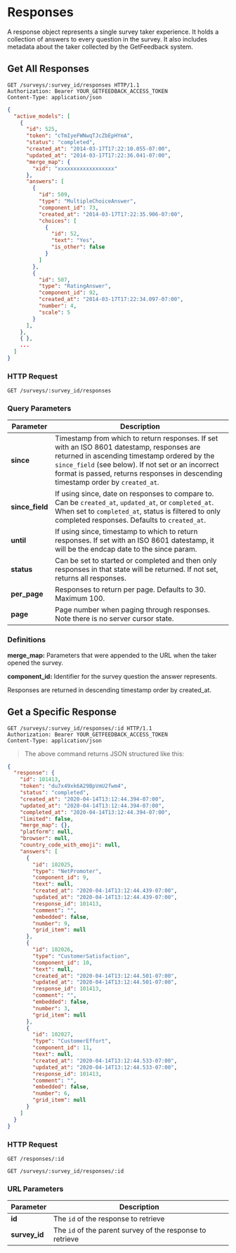 # Responses
<aside class="notice">
A response object represents a single survey taker experience. It holds a collection of answers to every question in the survey. It also includes metadata about the taker collected by the GetFeedback system.
</aside>

## Get All Responses

```http
GET /surveys/:survey_id/responses HTTP/1.1
Authorization: Bearer YOUR_GETFEEDBACK_ACCESS_TOKEN
Content-Type: application/json
```

```json
{
  "active_models": [
    {
      "id": 525,
      "token": "cTmIyeFWNwqTJcZbEpHYmA",
      "status": "completed",
      "created_at": "2014-03-17T17:22:10.055-07:00",
      "updated_at": "2014-03-17T17:22:36.041-07:00",
      "merge_map": {
        "xid": "xxxxxxxxxxxxxxxxxx"
      },
      "answers": [
        {
          "id": 509,
          "type": "MultipleChoiceAnswer",
          "component_id": 73,
          "created_at": "2014-03-17T17:22:35.906-07:00",
          "choices": [
            {
              "id": 52,
              "text": "Yes",
              "is_other": false
            }
          ]
        },
        {
          "id": 507,
          "type": "RatingAnswer",
          "component_id": 92,
          "created_at": "2014-03-17T17:22:34.097-07:00",
          "number": 4,
          "scale": 5
        }
      ],
    },
    { },
    ...
  ]
}
```

### HTTP Request

`GET /surveys/:survey_id/responses`

### Query Parameters

Parameter | Description
--------- | -----------
**since** | Timestamp from which to return responses. If set with an ISO 8601 datestamp, responses are returned in ascending timestamp ordered by the `since_field` (see below). If not set or an incorrect format is passed, returns responses in descending timestamp order by `created_at`.
**since_field** | If using since, date on responses to compare to. Can be `created_at`, `updated_at`, or `completed_at`. When set to `completed_at`, status is filtered to only completed responses. Defaults to `created_at`.
**until** | If using since, timestamp to which to return responses. If set with an ISO 8601 datestamp, it will be the endcap date to the since param.
**status** | Can be set to started or completed and then only responses in that state will be returned. If not set, returns all responses.
**per_page** | Responses to return per page. Defaults to 30. Maximum 100.
**page** | Page number when paging through responses. Note there is no server cursor state.


### Definitions

**merge_map:** Parameters that were appended to the URL when the taker opened the survey.

**component_id:** Identifier for the survey question the answer represents.

<aside class="success">
Responses are returned in descending timestamp order by created_at.
</aside>

## Get a Specific Response

```http
GET /surveys/:survey_id/responses/:id HTTP/1.1
Authorization: Bearer YOUR_GETFEEDBACK_ACCESS_TOKEN
Content-Type: application/json
```

> The above command returns JSON structured like this:

```json
{
  "response": {
    "id": 101413,
    "token": "du7x49xk6A29BpVmU2fwm4",
    "status": "completed",
    "created_at": "2020-04-14T13:12:44.394-07:00",
    "updated_at": "2020-04-14T13:12:44.394-07:00",
    "completed_at": "2020-04-14T13:12:44.394-07:00",
    "limited": false,
    "merge_map": {},
    "platform": null,
    "browser": null,
    "country_code_with_emoji": null,
    "answers": [
      {
        "id": 102025,
        "type": "NetPromoter",
        "component_id": 9,
        "text": null,
        "created_at": "2020-04-14T13:12:44.439-07:00",
        "updated_at": "2020-04-14T13:12:44.439-07:00",
        "response_id": 101413,
        "comment": "",
        "embedded": false,
        "number": 9,
        "grid_item": null
      },
      {
        "id": 102026,
        "type": "CustomerSatisfaction",
        "component_id": 10,
        "text": null,
        "created_at": "2020-04-14T13:12:44.501-07:00",
        "updated_at": "2020-04-14T13:12:44.501-07:00",
        "response_id": 101413,
        "comment": "",
        "embedded": false,
        "number": 3,
        "grid_item": null
      },
      {
        "id": 102027,
        "type": "CustomerEffort",
        "component_id": 11,
        "text": null,
        "created_at": "2020-04-14T13:12:44.533-07:00",
        "updated_at": "2020-04-14T13:12:44.533-07:00",
        "response_id": 101413,
        "comment": "",
        "embedded": false,
        "number": 6,
        "grid_item": null
      }
    ]
  }
}
```

### HTTP Request

`GET /responses/:id`

`GET /surveys/:survey_id/responses/:id`

### URL Parameters

Parameter | Description
--------- | -----------
**id** | The `id` of the response to retrieve
**survey_id** | The `id` of the parent survey of the response to retrieve
